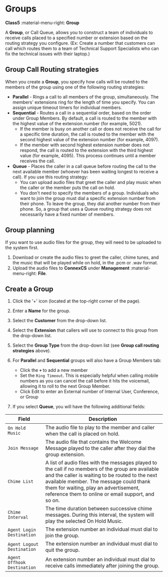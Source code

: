 # Groups
**Class5** :material-menu-right: **Group**

A **Group**, or Call Queue, allows you to construct a team of individuals to receive calls placed to a specified number or extension based on the routing strategy you configure. (Ex: Create a number that customers can call which routes them to a team of Technical Support Specialists who can fix the technical issues with their laptop.)

## Group Call Routing strategies
When you create a **Group**, you specify how calls will be routed to the members of the group using one of the following routing strategies:

* **Parallel** - Rings a call to all members of the group, simultaneously. The members' extensions ring for the length of time you specify. You can assign unique timeout timers for individual members.
* **Sequential** - Routes a call in a sequential order, based on the order under Group Members.  By default, a call is routed to the member with the highest value of the extension number (for example, 5021).
    * If the member is busy on another call or does not receive the call for a specific time duration, the call is routed to the member with the second highest value of the extension number (for example, 4097). 
    * If the member with second highest extension number does not respond, the call is routed to the extension with the third highest value (for example, 4095). This process continues until a member receives the call. 
* **Queue** - Places the caller in a call queue before routing the call to the next available member (whoever has been waiting longest to receive a call). If you use this routing strategy:
    * You can upload audio files that greet the caller and play music when the caller or the member puts the call on hold.
    * You don't need to specify the members of a group. Individuals who want to join the group must dial a specific extension number from their phone. To leave the group, they dial another number from their phone. So, a group that uses a Queue routing strategy does not necessarily have a fixed number of members. 

## Group planning 
If you want to use audio files for the group, they will need to be uploaded to the system first. 
    
1. Download or create the audio files to greet the caller, chime tunes, and the music that will be played while on hold, in the .pcm or .wav format.
2. Upload the audio files to **ConnexCS** under **Management** :material-menu-right: **File**.

## Create a Group

1. Click the '+' icon (located at the top-right corner of the page).
2. Enter a **Name** for the group.
3. Select the **Customer** from the drop-down list.
4. Select the **Extension** that callers will use to connect to this group from the drop-down list.
5. Select the **Group Type** from the drop-down list (see **Group call routing strategies** above).
6. For **Parallel** and **Sequential** groups will also have a Group Members tab: 

    * Click the **`+`** to add a new member
    * Set the `Ring Timeout`. This is especially helpful when calling mobile numbers as you can cancel the call before it hits the voicemail, allowing it to roll to the next Group Member.
    * Click Edit to enter an External number of Internal User, Conference, or Group
    
6. If you select **Queue**, you will have the following additional fields:

|Field   |Description|
|--------|----------------------|
|`On Hold Music` |The audio file to play to the member and caller when the call is placed on hold.|
|`Join Message` |The audio file that contains the Welcome Message played to the caller after they dial the group extension.|
|`Chime List` |A list of audio files with the messages played to the call if no members of the group are available and the caller is waiting to be routed to the next available member. The message could thank them for waiting, play an advertisement, reference them to online or email support, and so on.|
|`Chime Interval` |The time duration between successive chime messages. During this interval, the system will play the selected On Hold Music.|
|`Agent Login Destination` |The extension number an individual must dial to join the group.|
|`Agent Logout Destination` |The extension number an individual must dial to quit the group.|
|`Agent Offhook Destination` |An extension number an individual must dial to receive calls immediately after joining the group.|
